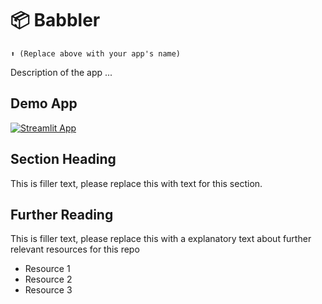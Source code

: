 # 📦 Babbler 
```
⬆️ (Replace above with your app's name)
```

Description of the app ...

## Demo App

[![Streamlit App](https://static.streamlit.io/badges/streamlit_badge_black_white.svg)](https://app-starter-kit.streamlit.app/)

## Section Heading

This is filler text, please replace this with text for this section.

## Further Reading

This is filler text, please replace this with a explanatory text about further relevant resources for this repo
- Resource 1
- Resource 2
- Resource 3
